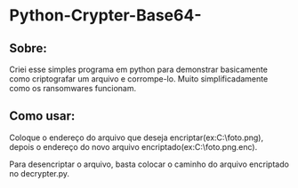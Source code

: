 # Python-Crypter-Base64-
## Sobre:
Criei esse simples programa em python para demonstrar basicamente como criptografar um arquivo e corrompe-lo. Muito simplificadamente como os ransomwares funcionam.
## Como usar:
Coloque o endereço do arquivo que deseja encriptar(ex:C:\foto.png), depois o endereço do novo arquivo encriptado(ex:C:\foto.png.enc).

Para desencriptar o arquivo, basta colocar o caminho do arquivo encriptado no decrypter.py.
